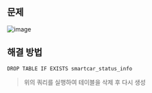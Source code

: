 ## 문제

![image](https://user-images.githubusercontent.com/43158502/132233102-8869e80a-5273-4341-9336-bf6cac2c2726.png)

## 해결 방법

`DROP TABLE IF EXISTS smartcar_status_info`
> 위의 쿼리를 실행하여 테이블을 삭제 후 다시 생성
